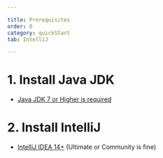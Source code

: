 ```yaml
---

title: Prerequisites
order: 0
category: quickStart
tab: IntelliJ

---
```


# 1. Install Java JDK
- [Java JDK 7 or Higher is required](/documentation/00-installation/00-java/00-installing-java)

# 2. Install IntelliJ
- [IntelliJ IDEA 14+](https://www.jetbrains.com/idea/download/) (Ultimate or Community is fine)
